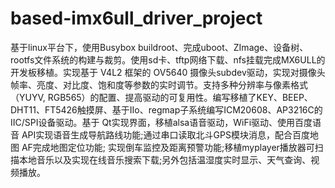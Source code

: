 # based-imx6ull_driver_project
基于linux平台下，使用Busybox buildroot、完成uboot、ZImage、设备树、rootfs文件系统的构建与裁剪。使用sd卡、tftp网络下载、nfs挂载完成MX6ULL的开发板移植。实现基于 V4L2 框架的 OV5640 摄像头subdev驱动，​​实现对摄像头帧率、亮度、对比度、饱和度等参数的实时调节​​。支持多种分辨率与像素格式（YUYV, RGB565）的配置​​、提高驱动的可复用性。编写移植了KEY、BEEP、DHT11、FT5426触摸屏、基于IIo、regmap子系统编写ICM20608、AP3216C的IIC/SPI设备驱动。基于 Qt实现界面，移植alsa语音驱动，WiFi驱动、使用百度语音 API实现语音生成导航路线功能;通过串口读取北斗GPS模块消息，配合百度地图 AF完成地图定位功能; 实现倒车监控及距离预警功能;移植myplayer播放器可扫描本地音乐以及实现在线音乐搜索下载;另外包括温湿度实时显示、天气查询、视频播放。
